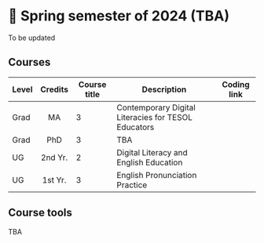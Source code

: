 # 🌱 Spring semester of 2024 (TBA)
To be updated
## Courses

|Level|Credits|Course title|Description|Coding link|
|---|:---:|---|---|---|
|Grad|MA|3|Contemporary Digital Literacies for TESOL Educators |||
|Grad|PhD|3|TBA |||
|UG|2nd Yr.|2|Digital Literacy and English Education|||
|UG|1st Yr.|3|English Pronunciation Practice|||

## Course tools 
TBA
